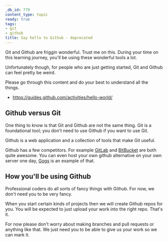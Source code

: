 ```yaml
---
_db_id: 779
content_type: topic
ready: true
tags:
- git
- github
title: Say hello to Github - deprecated
---
```


Git and Github are friggin wonderful. Trust me on this. During your time on this learning journey, you'll be using these wonderful tools a lot.

Unfortunately though, for people who are just getting started, Git and Github can feel pretty be weird.

Please go through this content and do your best to understand all the things.

- https://guides.github.com/activities/hello-world/

## Github versus Git

One thing to know is that Git and Github are not the same thing. Git is a foundational tool; you don't need to use Github if you want to use Git.

Github is a web application and a collection of tools that make Git useful.

Github has a few competitors. For example [GitLab](https://gitlab.com/) and [BitBucket](https://bitbucket.org/) are both quite awesome. You can even host your own github alternative on your own server one day, [Gogs](https://gogs.io/) is an example of that.

## How you'll be using Github

Professional coders do all sorts of fancy things with Github. For now, we don't need you to be very fancy.

When you start certain kinds of projects then we will create Github repos for you. You will be expected to just upload your work into the right repo. That's it.

For now please don't worry about making branches and pull requests or anything like that.  We just need you to be able to give us your work so we can mark it.